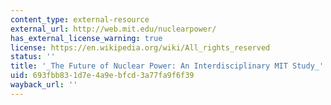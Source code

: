 ```yaml
---
content_type: external-resource
external_url: http://web.mit.edu/nuclearpower/
has_external_license_warning: true
license: https://en.wikipedia.org/wiki/All_rights_reserved
status: ''
title: '_The Future of Nuclear Power: An Interdisciplinary MIT Study_'
uid: 693fbb83-1d7e-4a9e-bfcd-3a77fa9f6f39
wayback_url: ''
---
```

